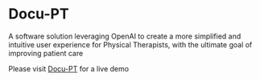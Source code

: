 # Docu-PT

A software solution leveraging OpenAI to create a more simplified and intuitive user experience for Physical Therapists, with the ultimate goal of improving patient care

Please visit [Docu-PT](https://docu-pt.vercel.app/) for a live demo
